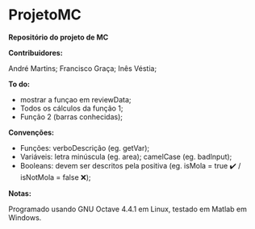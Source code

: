 # ProjetoMC

<p><b>Repositório do projeto de MC</b></p>


<p><b>Contribuidores:</p></b>

<p>André Martins; Francisco Graça; Inês Véstia;</p>


<p><b>To do:</p></b>

- mostrar a funçao em reviewData;
- Todos os cálculos da função 1;
- Função 2 (barras conhecidas);


<p><b>Convenções:</p></b>

- Funções: verboDescrição (eg. getVar);
- Variáveis: letra minúscula (eg. area); camelCase (eg. badInput);
- Booleans: devem ser descritos pela positiva (eg. isMola = true ✔️ / isNotMola = false ❌);


<p><b>Notas:</p></b>

<p>Programado usando GNU Octave 4.4.1 em Linux, testado em Matlab em Windows.</p>
